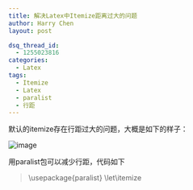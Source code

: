 ```yaml
---
title: 解决Latex中Itemize距离过大的问题
author: Harry Chen
layout: post

dsq_thread_id:
  - 1255023816
categories:
  - Latex
tags:
  - Itemize
  - Latex
  - paralist
  - 行距
---
```


  默认的itemize存在行距过大的问题，大概是如下的样子：

![image][1]

  用paralist包可以减少行距，代码如下

> \usepackage{paralist}
\let\itemize

   [1]: http://www.roybit.com/wp-content/uploads/2012/03/image_thumb2.png (image)
